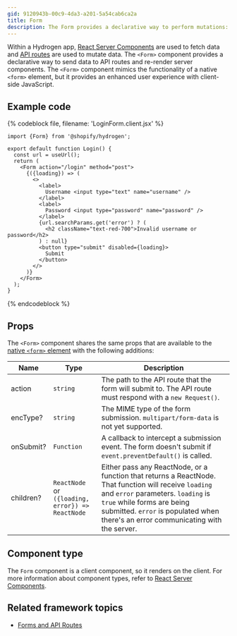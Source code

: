 ```yaml
---
gid: 9120943b-00c9-4da3-a201-5a54cab6ca2a
title: Form
description: The Form provides a declarative way to perform mutations: creating, updating, and deleting data
---
```


Within a Hydrogen app, [React Server Components](https://shopify.dev/custom-storefronts/hydrogen/framework/work-with-rsc#fetching-data-on-the-server) are used to fetch data and [API routes](https://shopify.dev/custom-storefronts/hydrogen/framework/routes#api-routes) are used to mutate data. The `<Form>` component provides a declarative way to send data to API routes and re-render server components. The `<Form>` component mimics the functionality of a native `<form>` element, but it provides an enhanced user experience with client-side JavaScript.

## Example code

{% codeblock file, filename: 'LoginForm.client.jsx' %}

```tsx
import {Form} from '@shopify/hydrogen';

export default function Login() {
  const url = useUrl();
  return (
    <Form action="/login" method="post">
      {({loading}) => (
        <>
          <label>
            Username <input type="text" name="username" />
          </label>
          <label>
            Password <input type="password" name="password" />
          </label>
          {url.searchParams.get('error') ? (
            <h2 className="text-red-700">Invalid username or password</h2>
          ) : null}
          <button type="submit" disabled={loading}>
            Submit
          </button>
        </>
      )}
    </Form>
  );
}
```

{% endcodeblock %}

## Props

The `<Form>` component shares the same props that are available to the [native `<form>` element](https://developer.mozilla.org/en-US/docs/Web/HTML/Element/form) with the following additions:

| Name      | Type                                                                   | Description                                                                                                                                                                                                                                                            |
| --------- | ---------------------------------------------------------------------- | ---------------------------------------------------------------------------------------------------------------------------------------------------------------------------------------------------------------------------------------------------------------------- |
| action    | <code>string</code>                                                    | The path to the API route that the form will submit to. The API route must respond with a `new Request()`.                                                                                                                                                      |
| encType?  | <code>string</code>                                                    | The MIME type of the form submission. `multipart/form-data` is not yet supported.                                                                                                                                                                                    |
| onSubmit? | <code>Function</code>                                                  | A callback to intercept a submission event. The form doesn't submit if `event.preventDefault()` is called.                                                                                                                                                   |
| children? | <code>ReactNode</code> or <code>({loading, error}) => ReactNode</code> | Either pass any ReactNode, or a function that returns a ReactNode. That function will receive `loading` and `error` parameters. `loading` is `true` while forms are being submitted. `error` is populated when there's an error communicating with the server. |

## Component type

The `Form` component is a client component, so it renders on the client. For more information about component types, refer to [React Server Components](https://shopify.dev/custom-storefronts/hydrogen/framework/react-server-components).

## Related framework topics

- [Forms and API Routes](https://shopify.dev/custom-storefronts/hydrogen/framework/routes#concatenating-requests)

